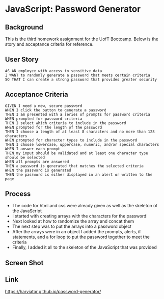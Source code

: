 # JavaScript: Password Generator

## Background
This is the third homework assignment for the UofT Bootcamp.  Below is the story and acceptance criteria for reference.

## User Story

```
AS AN employee with access to sensitive data
I WANT to randomly generate a password that meets certain criteria
SO THAT I can create a strong password that provides greater security
```

## Acceptance Criteria

```
GIVEN I need a new, secure password
WHEN I click the button to generate a password
THEN I am presented with a series of prompts for password criteria
WHEN prompted for password criteria
THEN I select which criteria to include in the password
WHEN prompted for the length of the password
THEN I choose a length of at least 8 characters and no more than 128 characters
WHEN prompted for character types to include in the password
THEN I choose lowercase, uppercase, numeric, and/or special characters
WHEN I answer each prompt
THEN my input should be validated and at least one character type should be selected
WHEN all prompts are answered
THEN a password is generated that matches the selected criteria
WHEN the password is generated
THEN the password is either displayed in an alert or written to the page
```

## Process
* The code for html and css were already given as well as the skeleton of the JavaScript
* I started with creating arrays with the characters for the password
* Next looked at how to randomize the array and concat them
* The next step was to put the arrays into a password object
* After the arrays were in an object I added the prompts, alerts, if statements, and a for loop to put the password together to meet the criteria
* Finally, I added it all to the skeleton of the JavaScript that was provided

## Screen Shot


## Link
https://harviator.github.io/password-generator/
